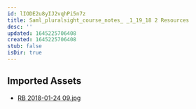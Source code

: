 ```yaml
---
id: lIODE2u8yIJ2vqhPi5n7z
title: Saml_pluralsight_course_notes_ _1_19_18 2 Resources
desc: ''
updated: 1645225706408
created: 1645225706408
stub: false
isDir: true
---
```

## Imported Assets
- [RB 2018-01-24 09.jpg](/assets/rb-2018-01-24-09-sEXoQnS9aJwn.jpg)
